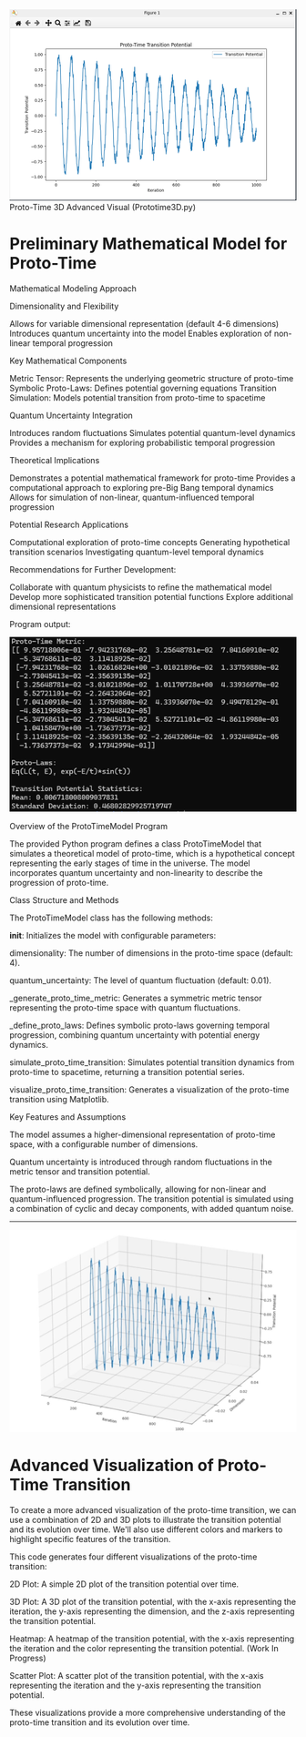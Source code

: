 <img src="https://github.com/alby13/proto-time-math-model/blob/main/prototime3d-output.png">
Proto-Time 3D Advanced Visual (Prototime3D.py)

# Preliminary Mathematical Model for Proto-Time

Mathematical Modeling Approach

Dimensionality and Flexibility

Allows for variable dimensional representation (default 4-6 dimensions)
Introduces quantum uncertainty into the model
Enables exploration of non-linear temporal progression


Key Mathematical Components

Metric Tensor: Represents the underlying geometric structure of proto-time
Symbolic Proto-Laws: Defines potential governing equations
Transition Simulation: Models potential transition from proto-time to spacetime


Quantum Uncertainty Integration

Introduces random fluctuations
Simulates potential quantum-level dynamics
Provides a mechanism for exploring probabilistic temporal progression



Theoretical Implications

Demonstrates a potential mathematical framework for proto-time
Provides a computational approach to exploring pre-Big Bang temporal dynamics
Allows for simulation of non-linear, quantum-influenced temporal progression

Potential Research Applications

Computational exploration of proto-time concepts
Generating hypothetical transition scenarios
Investigating quantum-level temporal dynamics

Recommendations for Further Development:

Collaborate with quantum physicists to refine the mathematical model
Develop more sophisticated transition potential functions
Explore additional dimensional representations


Program output:

<img src="https://github.com/alby13/proto-time-math-model/blob/main/output-screenshot.png">

Overview of the ProtoTimeModel Program

The provided Python program defines a class ProtoTimeModel that simulates a theoretical model of proto-time, which is a hypothetical concept representing the early stages of time in the universe. The model incorporates quantum uncertainty and non-linearity to describe the progression of proto-time.

Class Structure and Methods

The ProtoTimeModel class has the following methods:


__init__: Initializes the model with configurable parameters:

dimensionality: The number of dimensions in the proto-time space (default: 4).

quantum_uncertainty: The level of quantum fluctuation (default: 0.01).

_generate_proto_time_metric: Generates a symmetric metric tensor representing the proto-time space with quantum fluctuations.

_define_proto_laws: Defines symbolic proto-laws governing temporal progression, combining quantum uncertainty with potential energy dynamics.

simulate_proto_time_transition: Simulates potential transition dynamics from proto-time to spacetime, returning a transition potential series.

visualize_proto_time_transition: Generates a visualization of the proto-time transition using Matplotlib.

Key Features and Assumptions

The model assumes a higher-dimensional representation of proto-time space, with a configurable number of dimensions.

Quantum uncertainty is introduced through random fluctuations in the metric tensor and transition potential.

The proto-laws are defined symbolically, allowing for non-linear and quantum-influenced progression.
The transition potential is simulated using a combination of cyclic and decay components, with added quantum noise.


<hr>

<img src="https://github.com/alby13/proto-time-math-model/blob/main/3d-output.jpg">


# Advanced Visualization of Proto-Time Transition

To create a more advanced visualization of the proto-time transition, we can use a combination of 2D and 3D plots to illustrate the transition potential and its evolution over time. We'll also use different colors and markers to highlight specific features of the transition.

This code generates four different visualizations of the proto-time transition:

2D Plot: A simple 2D plot of the transition potential over time.

3D Plot: A 3D plot of the transition potential, with the x-axis representing the iteration, the y-axis representing the dimension, and the z-axis representing the transition potential.

Heatmap: A heatmap of the transition potential, with the x-axis representing the iteration and the color representing the transition potential. (Work In Progress)

Scatter Plot: A scatter plot of the transition potential, with the x-axis representing the iteration and the y-axis representing the transition potential.

These visualizations provide a more comprehensive understanding of the proto-time transition and its evolution over time.
